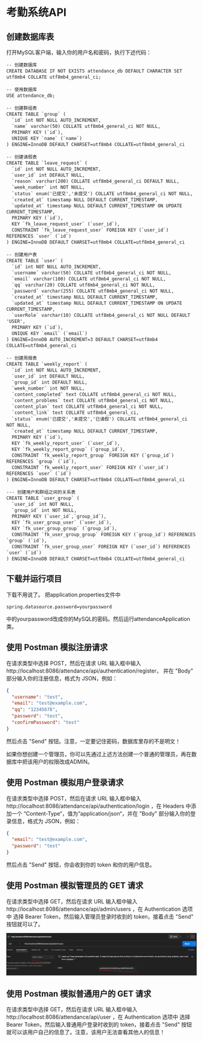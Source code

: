 # 考勤系统API
## 创建数据库表
打开MySQL客户端，输入你的用户名和密码，执行下述代码：

```mysql
-- 创建数据库
CREATE DATABASE IF NOT EXISTS attendance_db DEFAULT CHARACTER SET utf8mb4 COLLATE utf8mb4_general_ci;

-- 使用数据库
USE attendance_db;

-- 创建群组表
CREATE TABLE `group` (
  `id` int NOT NULL AUTO_INCREMENT,
  `name` varchar(50) COLLATE utf8mb4_general_ci NOT NULL,
  PRIMARY KEY (`id`),
  UNIQUE KEY `name` (`name`)
) ENGINE=InnoDB DEFAULT CHARSET=utf8mb4 COLLATE=utf8mb4_general_ci

-- 创建请假表
CREATE TABLE `leave_request` (
  `id` int NOT NULL AUTO_INCREMENT,
  `user_id` int DEFAULT NULL,
  `reason` varchar(200) COLLATE utf8mb4_general_ci DEFAULT NULL,
  `week_number` int NOT NULL,
  `status` enum('已提交','未提交') COLLATE utf8mb4_general_ci NOT NULL,
  `created_at` timestamp NULL DEFAULT CURRENT_TIMESTAMP,
  `updated_at` timestamp NULL DEFAULT CURRENT_TIMESTAMP ON UPDATE CURRENT_TIMESTAMP,
  PRIMARY KEY (`id`),
  KEY `fk_leave_request_user` (`user_id`),
  CONSTRAINT `fk_leave_request_user` FOREIGN KEY (`user_id`) REFERENCES `user` (`id`)
) ENGINE=InnoDB DEFAULT CHARSET=utf8mb4 COLLATE=utf8mb4_general_ci

-- 创建用户表
CREATE TABLE `user` (
  `id` int NOT NULL AUTO_INCREMENT,
  `username` varchar(50) COLLATE utf8mb4_general_ci NOT NULL,
  `email` varchar(100) COLLATE utf8mb4_general_ci NOT NULL,
  `qq` varchar(20) COLLATE utf8mb4_general_ci NOT NULL,
  `password` varchar(255) COLLATE utf8mb4_general_ci NOT NULL,
  `created_at` timestamp NULL DEFAULT CURRENT_TIMESTAMP,
  `updated_at` timestamp NULL DEFAULT CURRENT_TIMESTAMP ON UPDATE CURRENT_TIMESTAMP,
  `userRole` varchar(10) COLLATE utf8mb4_general_ci NOT NULL DEFAULT 'USER',
  PRIMARY KEY (`id`),
  UNIQUE KEY `email` (`email`)
) ENGINE=InnoDB AUTO_INCREMENT=3 DEFAULT CHARSET=utf8mb4 COLLATE=utf8mb4_general_ci

-- 创建周报表
CREATE TABLE `weekly_report` (
  `id` int NOT NULL AUTO_INCREMENT,
  `user_id` int DEFAULT NULL,
  `group_id` int DEFAULT NULL,
  `week_number` int NOT NULL,
  `content_completed` text COLLATE utf8mb4_general_ci NOT NULL,
  `content_problems` text COLLATE utf8mb4_general_ci NOT NULL,
  `content_plan` text COLLATE utf8mb4_general_ci NOT NULL,
  `content_link` text COLLATE utf8mb4_general_ci,
  `status` enum('已提交','未提交','已请假') COLLATE utf8mb4_general_ci NOT NULL,
  `created_at` timestamp NULL DEFAULT CURRENT_TIMESTAMP,
  PRIMARY KEY (`id`),
  KEY `fk_weekly_report_user` (`user_id`),
  KEY `fk_weekly_report_group` (`group_id`),
  CONSTRAINT `fk_weekly_report_group` FOREIGN KEY (`group_id`) REFERENCES `group` (`id`),
  CONSTRAINT `fk_weekly_report_user` FOREIGN KEY (`user_id`) REFERENCES `user` (`id`)
) ENGINE=InnoDB DEFAULT CHARSET=utf8mb4 COLLATE=utf8mb4_general_ci

--- 创建用户和群组之间的关系表
CREATE TABLE `user_group` (
  `user_id` int NOT NULL,
  `group_id` int NOT NULL,
  PRIMARY KEY (`user_id`,`group_id`),
  KEY `fk_user_group_user` (`user_id`),
  KEY `fk_user_group_group` (`group_id`),
  CONSTRAINT `fk_user_group_group` FOREIGN KEY (`group_id`) REFERENCES `group` (`id`),
  CONSTRAINT `fk_user_group_user` FOREIGN KEY (`user_id`) REFERENCES `user` (`id`)
) ENGINE=InnoDB DEFAULT CHARSET=utf8mb4 COLLATE=utf8mb4_general_ci
```
## 下载并运行项目
下载不用说了。 把application.properties文件中
```properties
spring.datasource.password=yourpassword
```
中的yourpassword改成你的MySQL的密码。然后运行attendanceApplication类。

## 使用 Postman 模拟注册请求
在请求类型中选择 POST，然后在请求 URL 输入框中输入 http://localhost:8086/attendance/api/authentication/register，
并在 "Body" 部分输入你的注册信息，格式为 JSON，例如：

```json
{
  "username": "test",
  "email": "test@example.com",
  "qq": "12345678",
  "password": "test",
  "confirmPassword": "test"
}
```

然后点击 "Send" 按钮。注意，一定要记住密码，数据库里存的不是明文！

如果你想创建一个管理员，你可以先通过上述方法创建一个普通的管理员，再在数据库中把该用户的权限改成ADMIN。

## 使用 Postman 模拟用户登录请求

在请求类型中选择 POST，然后在请求 URL 输入框中输入 http://localhost:8086/attendance/api/authentication/login ，在 Headers 中添加一个
”Content-Type“，值为”application/json“，并在 "Body" 部分输入你的登录信息，格式为 JSON，例如：

```json
{
  "email": "test@example.com",
  "password": "test"
}
```

然后点击 "Send" 按钮，你会收到你的 token 和你的用户信息。

## 使用 Postman 模拟管理员的 GET 请求

在请求类型中选择 GET，然后在请求 URL 输入框中输入 http://localhost:8086/attendance/api/admin/users ，在 Authentication 选项中
选择 Bearer Token，然后输入管理员登录时收到的 token，接着点击 "Send" 按钮就可以了。

![img.png](img.png)

## 使用 Postman 模拟普通用户的 GET 请求

在请求类型中选择 GET，然后在请求 URL 输入框中输入 http://localhost:8086/attendance/api/user ，在 Authentication 选项中
选择 Bearer Token，然后输入普通用户登录时收到的 token，接着点击 "Send" 按钮就可以该用户自己的信息了。注意，该用户无法查看其他人的信息！
